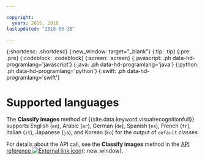 ```yaml
---

copyright:
  years: 2015, 2018
lastupdated: "2018-03-18"

---
```


{:shortdesc: .shortdesc}
{:new_window: target="_blank"}
{:tip: .tip}
{:pre: .pre}
{:codeblock: .codeblock}
{:screen: .screen}
{:javascript: .ph data-hd-programlang='javascript'}
{:java: .ph data-hd-programlang='java'}
{:python: .ph data-hd-programlang='python'}
{:swift: .ph data-hd-programlang='swift'}

# Supported languages

The **Classify images** method of {{site.data.keyword.visualrecognitionfull}} supports English (`en`), Arabic (`ar`), German (`de`), Spanish (`es`), French (`fr`), Italian (`it`), Japanese (`ja`), and Korean (`ko`) for the output of `default` classes.

For details about the API call, see the **Classify images** method in the [API reference ![External link icon](../../icons/launch-glyph.svg "External link icon")](https://www.ibm.com/watson/developercloud/visual-recognition/api/v3/){: new_window}.